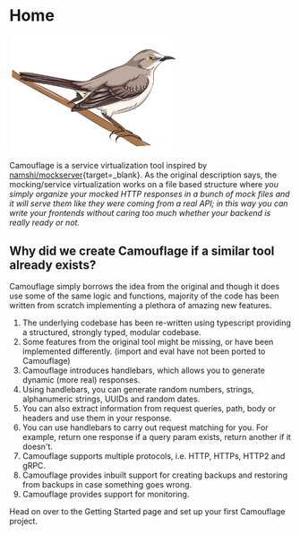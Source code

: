 # Home

<img src="camouflage.png" alt="camouflage.png" width="300"/>

Camouflage is a service virtualization tool inspired by [namshi/mockserver](https://github.com/namshi/mockserver){target=\_blank}. As the original description says, the mocking/service virtualization works on a file based structure where _you simply organize your mocked HTTP responses in a bunch of mock files and it will serve them like they were coming from a real API; in this way you can write your frontends without caring too much whether your backend is really ready or not._

## Why did we create Camouflage if a similar tool already exists?

Camouflage simply borrows the idea from the original and though it does use some of the same logic and functions, majority of the code has been written from scratch implementing a plethora of amazing new features.

1. The underlying codebase has been re-written using typescript providing a structured, strongly typed, modular codebase.
2. Some features from the original tool might be missing, or have been implemented differently. (import and eval have not been ported to Camouflage)
3. Camouflage introduces handlebars, which allows you to generate dynamic (more real) responses.
4. Using handlebars, you can generate random numbers, strings, alphanumeric strings, UUIDs and random dates.
5. You can also extract information from request queries, path, body or headers and use them in your response.
6. You can use handlebars to carry out request matching for you. For example, return one response if a query param exists, return another if it doesn't.
7. Camouflage supports multiple protocols, i.e. HTTP, HTTPs, HTTP2 and gRPC.
8. Camouflage provides inbuilt support for creating backups and restoring from backups in case something goes wrong.
9. Camouflage provides support for monitoring.

Head on over to the Getting Started page and set up your first Camouflage project.
